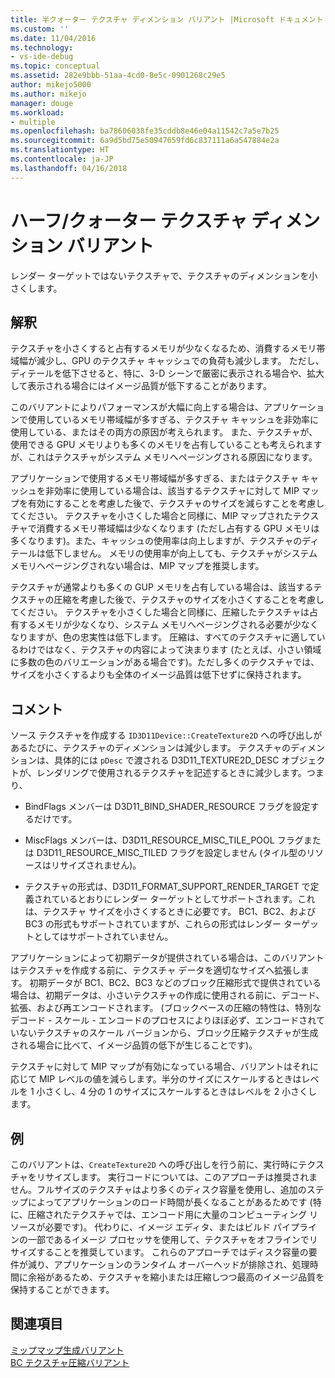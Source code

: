 ```yaml
---
title: 半クォーター テクスチャ ディメンション バリアント |Microsoft ドキュメント
ms.custom: ''
ms.date: 11/04/2016
ms.technology:
- vs-ide-debug
ms.topic: conceptual
ms.assetid: 282e9bbb-51aa-4cd0-8e5c-0901268c29e5
author: mikejo5000
ms.author: mikejo
manager: douge
ms.workload:
- multiple
ms.openlocfilehash: ba78606038fe35cddb8e46e04a11542c7a5e7b25
ms.sourcegitcommit: 6a9d5bd75e50947659fd6c837111a6a547884e2a
ms.translationtype: HT
ms.contentlocale: ja-JP
ms.lasthandoff: 04/16/2018
---
```

# <a name="halfquarter-texture-dimensions-variant"></a>ハーフ/クォーター テクスチャ ディメンション バリアント
レンダー ターゲットではないテクスチャで、テクスチャのディメンションを小さくします。  
  
## <a name="interpretation"></a>解釈  
 テクスチャを小さくすると占有するメモリが少なくなるため、消費するメモリ帯域幅が減少し、GPU のテクスチャ キャッシュでの負荷も減少します。 ただし、ディテールを低下させると、特に、3-D シーンで厳密に表示される場合や、拡大して表示される場合にはイメージ品質が低下することがあります。  
  
 このバリアントによりパフォーマンスが大幅に向上する場合は、アプリケーションで使用しているメモリ帯域幅が多すぎる、テクスチャ キャッシュを非効率に使用している、またはその両方の原因が考えられます。 また、テクスチャが、使用できる GPU メモリよりも多くのメモリを占有していることも考えられますが、これはテクスチャがシステム メモリへページングされる原因になります。  
  
 アプリケーションで使用するメモリ帯域幅が多すぎる、またはテクスチャ キャッシュを非効率に使用している場合は、該当するテクスチャに対して MIP マップを有効にすることを考慮した後で、テクスチャのサイズを減らすことを考慮してください。 テクスチャを小さくした場合と同様に、MIP マップされたテクスチャで消費するメモリ帯域幅は少なくなります (ただし占有する GPU メモリは多くなります)。また、キャッシュの使用率は向上しますが、テクスチャのディテールは低下しません。 メモリの使用率が向上しても、テクスチャがシステム メモリへページングされない場合は、MIP マップを推奨します。  
  
 テクスチャが通常よりも多くの GUP メモリを占有している場合は、該当するテクスチャの圧縮を考慮した後で、テクスチャのサイズを小さくすることを考慮してください。 テクスチャを小さくした場合と同様に、圧縮したテクスチャは占有するメモリが少なくなり、システム メモリへページングされる必要が少なくなりますが、色の忠実性は低下します。 圧縮は、すべてのテクスチャに適しているわけではなく、テクスチャの内容によって決まります (たとえば、小さい領域に多数の色のバリエーションがある場合です)。ただし多くのテクスチャでは、サイズを小さくするよりも全体のイメージ品質は低下せずに保持されます。  
  
## <a name="remarks"></a>コメント  
 ソース テクスチャを作成する `ID3D11Device::CreateTexture2D` への呼び出しがあるたびに、テクスチャのディメンションは減少します。 テクスチャのディメンションは、具体的には `pDesc` で渡される D3D11_TEXTURE2D_DESC オブジェクトが、レンダリングで使用されるテクスチャを記述するときに減少します。つまり、  
  
-   BindFlags メンバーは D3D11_BIND_SHADER_RESOURCE フラグを設定するだけです。  
  
-   MiscFlags メンバーは、D3D11_RESOURCE_MISC_TILE_POOL フラグまたは D3D11_RESOURCE_MISC_TILED フラグを設定しません (タイル型のリソースはリサイズされません)。  
  
-   テクスチャの形式は、D3D11_FORMAT_SUPPORT_RENDER_TARGET で定義されているとおりにレンダー ターゲットとしてサポートされます。これは、テクスチャ サイズを小さくするときに必要です。 BC1、BC2、および BC3 の形式もサポートされていますが、これらの形式はレンダー ターゲットとしてはサポートされていません。  
  
 アプリケーションによって初期データが提供されている場合は、このバリアントはテクスチャを作成する前に、テクスチャ データを適切なサイズへ拡張します。 初期データが BC1、BC2、BC3 などのブロック圧縮形式で提供されている場合は、初期データは、小さいテクスチャの作成に使用される前に、デコード、拡張、および再エンコードされます。 (ブロックベースの圧縮の特性は、特別なデコード - スケール - エンコードのプロセスによりほぼ必ず、エンコードされていないテクスチャのスケール バージョンから、ブロック圧縮テクスチャが生成される場合に比べて、イメージ品質の低下が生じることです)。  
  
 テクスチャに対して MIP マップが有効になっている場合、バリアントはそれに応じて MIP レベルの値を減らします。半分のサイズにスケールするときはレベルを 1 小さくし、4 分の 1 のサイズにスケールするときはレベルを 2 小さくします。  
  
## <a name="example"></a>例  
 このバリアントは、`CreateTexture2D` への呼び出しを行う前に、実行時にテクスチャをリサイズします。 実行コードについては、このアプローチは推奨されません。フルサイズのテクスチャはより多くのディスク容量を使用し、追加のステップによってアプリケーションのロード時間が長くなることがあるためです (特に、圧縮されたテクスチャでは、エンコード用に大量のコンピューティング リソースが必要です)。 代わりに、イメージ エディタ、またはビルド パイプラインの一部であるイメージ プロセッサを使用して、テクスチャをオフラインでリサイズすることを推奨しています。 これらのアプローチではディスク容量の要件が減り、アプリケーションのランタイム オーバーヘッドが排除され、処理時間に余裕があるため、テクスチャを縮小または圧縮しつつ最高のイメージ品質を保持することができます。  
  
## <a name="see-also"></a>関連項目  
 [ミップマップ生成バリアント](mip-map-generation-variant.md)   
 [BC テクスチャ圧縮バリアント](bc-texture-compression-variant.md)